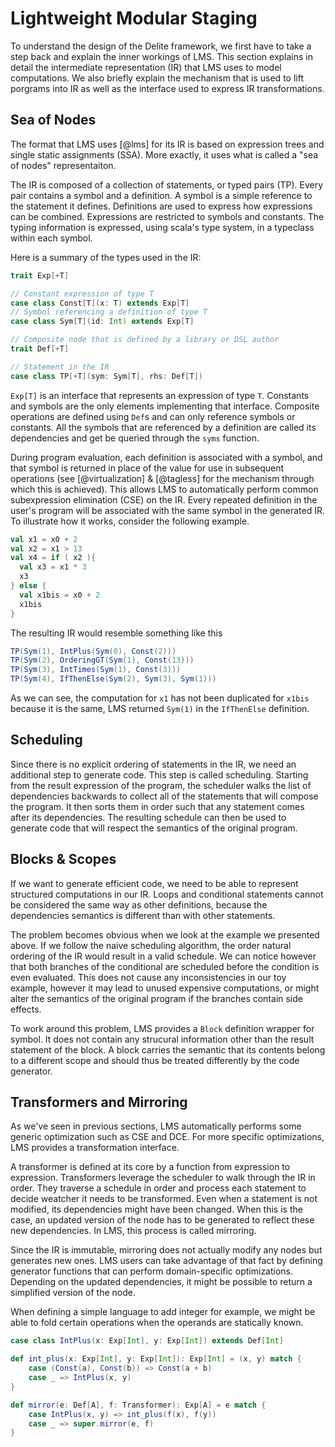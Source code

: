 # Lightweight Modular Staging
To understand the design of the Delite framework, we first have to take a step back and explain the inner workings of LMS. This section explains in detail the intermediate representation (IR) that LMS uses to model computations. We also briefly explain the mechanism that is used to lift porgrams into IR as well as the interface used to express IR transformations.

## Sea of Nodes
The format that LMS uses [@lms] for its IR is based on expression trees and single static assignments (SSA). More exactly, it uses what is called a "sea of nodes" representaiton. 

The IR is composed of a collection of statements, or typed pairs (TP). Every pair contains a symbol and a definition. A symbol is a simple reference to the statement it defines. Definitions are used to express how expressions can be combined. Expressions are restricted to symbols and constants. The typing information is expressed, using scala's type system, in a typeclass within each symbol.

Here is a summary of the types used in the IR:

```scala
trait Exp[+T]

// Constant expression of type T
case class Const[T](x: T) extends Exp[T]
// Symbol referencing a definition of type T        
case class Sym[T](id: Int) extends Exp[T]  

// Composite node that is defined by a library or DSL author
trait Def[+T]

// Statement in the IR
case class TP[+T](sym: Sym[T], rhs: Def[T])
```


`Exp[T]` is an interface that represents an expression of type `T`. Constants and symbols are the only elements implementing that interface. Composite operations are defined using `Def`s and can only reference symbols or constants. All the symbols that are referenced by a definition are called its dependencies and get be queried through the `syms` function.

During program evaluation, each definition is associated with a symbol, and that symbol is returned in place of the value for use in subsequent operations (see [@virtualization] & [@tagless] for the mechanism through which this is achieved). This allows LMS to automatically perform common subexpression elimination (CSE) on the IR. Every repeated definition in the user's program will be associated with the same symbol in the generated IR. To illustrate how it works, consider the following example.

```scala
val x1 = x0 + 2
val x2 = x1 > 13
val x4 = if ( x2 ){
  val x3 = x1 * 3
  x3
} else {
  val x1bis = x0 + 2
  x1bis
}
```

The resulting IR would resemble something like this

```scala
TP(Sym(1), IntPlus(Sym(0), Const(2)))
TP(Sym(2), OrderingGT(Sym(1), Const(13)))
TP(Sym(3), IntTimes(Sym(1), Const(3)))
TP(Sym(4), IfThenElse(Sym(2), Sym(3), Sym(1)))
```

As we can see, the computation for `x1` has not been duplicated for `x1bis` because it is the same, LMS returned `Sym(1)` in the `IfThenElse` definition.

## Scheduling
Since there is no explicit ordering of statements in the IR, we need an additional step to generate code. This step is called scheduling. Starting from the result expression of the program, the scheduler walks the list of dependencies backwards to collect all of the 
statements that will compose the program. It then sorts them in order such that any statement comes after its dependencies. The resulting schedule can then be used to generate code that will respect the semantics of the original program.

## Blocks & Scopes
If we want to generate efficient code, we need to be able to represent structured computations in our IR. Loops and conditional statements cannot be considered the same way as other definitions, because the dependencies semantics is different than with other statements. 

The problem becomes obvious when we look at the example we presented above. If we follow the naive scheduling algorithm, the order natural ordering of the IR would result in a valid schedule. We can notice however that both branches of the conditional are scheduled before the condition is even evaluated. This does not cause any inconsistencies in our toy example, however it may lead to unused expensive computations, or might alter the semantics of the original program if the branches contain side effects.

To work around this problem, LMS provides a `Block` definition wrapper for symbol. It does not contain any strucural information other than the result statement of the block. A block carries the semantic that its contents belong to a different scope and should thus be treated differently by the code generator.

## Transformers and Mirroring
As we've seen in previous sections, LMS automatically performs some generic optimization such as CSE and DCE. For more specific optimizations, LMS provides a transformation interface.

A transformer is defined at its core by a function from expression to expression. Transformers leverage the scheduler to walk through the IR in order. They traverse a schedule in order and process each statement to decide weatcher it needs to be transformed. Even when a statement is not modified, its dependencies might have been changed. When this is the case, an updated version of the node has to be generated to reflect these new dependencies. In LMS, this process is called mirroring.

Since the IR is immutable, mirroring does not actually modify any nodes but generates new ones. LMS users can take advantage of that fact by defining generator functions that can perform domain-specific optimizations. Depending on the updated dependencies, it might be possible to return a simplified version of the node. 

When defining a simple language to add integer for example, we might be able to fold certain operations when the operands are statically known.

```scala
case class IntPlus(x: Exp[Int], y: Exp[Int]) extends Def[Int]

def int_plus(x: Exp[Int], y: Exp[Int]): Exp[Int] = (x, y) match {
    case (Const(a), Const(b)) => Const(a + b)
    case _ => IntPlus(x, y)
}

def mirror(e: Def[A], f: Transformer): Exp[A] = e match {
    case IntPlus(x, y) => int_plus(f(x), f(y))
    case _ => super.mirror(e, f)
}
```
